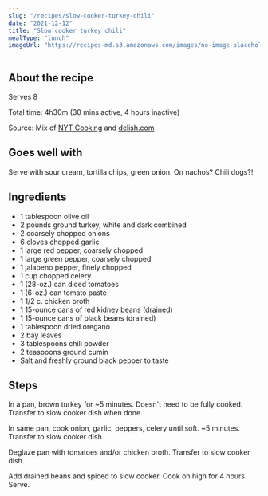 ```yaml
---
slug: "/recipes/slow-cooker-turkey-chili"
date: "2021-12-12"
title: "Slow cooker turkey chili"
mealType: "lunch"
imageUrl: "https://recipes-md.s3.amazonaws.com/images/no-image-placeholder.svg"
---
```


## About the recipe

Serves 8

Total time: 4h30m (30 mins active, 4 hours inactive)

Source: Mix of [NYT Cooking](https://cooking.nytimes.com/recipes/7985-turkey-chili) and [delish.com](https://www.delish.com/cooking/recipe-ideas/recipes/a55200/easy-turkey-slow-cooker-chili-recipe/)

## Goes well with

Serve with sour cream, tortilla chips, green onion. On nachos? Chili dogs?!

## Ingredients

- 1 tablespoon olive oil
- 2 pounds ground turkey, white and dark combined
- 2 coarsely chopped onions
- 6 cloves chopped garlic
- 1 large red pepper, coarsely chopped
- 1 large green pepper, coarsely chopped
- 1 jalapeno pepper, finely chopped
- 1 cup chopped celery
- 1 (28-oz.) can diced tomatoes
- 1 (6-oz.) can tomato paste
- 1 1/2 c. chicken broth
- 1 15-ounce cans of red kidney beans (drained)
- 1 15-ounce cans of black beans (drained)
- 1 tablespoon dried oregano
- 2 bay leaves
- 3 tablespoons chili powder
- 2 teaspoons ground cumin
- Salt and freshly ground black pepper to taste

## Steps

In a pan, brown turkey for ~5 minutes. Doesn't need to be fully cooked. Transfer to slow cooker dish when done.

In same pan, cook onion, garlic, peppers, celery until soft. ~5 minutes. Transfer to slow cooker dish.

Deglaze pan with tomatoes and/or chicken broth. Transfer to slow cooker dish.

Add drained beans and spiced to slow cooker. Cook on high for 4 hours. Serve.

